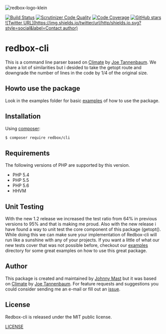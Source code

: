 ![redbox-logo-klein](https://cloud.githubusercontent.com/assets/121194/12361779/5af96e52-bbc0-11e5-91b0-2b7afbc1e5cc.png)

[![Build Status](https://travis-ci.org/johnnymast/redbox-cli.svg)](https://travis-ci.org/johnnymast/redbox-cli) 
[![Scrutinizer Code Quality](https://scrutinizer-ci.com/g/johnnymast/redbox-cli/badges/quality-score.png?b=master)](https://scrutinizer-ci.com/g/johnnymast/redbox-cli/?branch=master)
[![Code Coverage](https://scrutinizer-ci.com/g/johnnymast/redbox-cli/badges/coverage.png?b=master)](https://scrutinizer-ci.com/g/johnnymast/redbox-cli/?branch=master)
[![GitHub stars](https://img.shields.io/badge/HHVM-Ready-green.svg)](http://hhvm.com/)
[![Twitter URL](https://img.shields.io/twitter/url/http/shields.io.svg?style=social&label=Contact author)](https://twitter.com/intent/tweet?text=@mastjohnny)

# redbox-cli
This is a command line parser based on [Climate](https://github.com/thephpleague/climate)  by [Joe Tannenbaum](https://github.com/joetannenbaum). We share a lot of similarities but i desided to take the getopt route and downgrade the number of lines in the code by 1/4 of the original size.


## Howto use the package
Look in the examples folder for basic [examples](examples) of how to use the package.

## Installation

Using [composer](https://packagist.org/packages/redbox/cli):

```bash
$ composer require redbox/cli
```
## Requirements

The following versions of PHP are supported by this version.

+ PHP 5.4
+ PHP 5.5
+ PHP 5.6
+ HHVM

## Unit Testing

With the new 1.2 release we increased the test ratio from 64% in previous versions to 95% and that is making me proud. Also with the new release i have found a way to unit test the core component of this package (getopt(). While doing this we can make sure your implementation
of Redbox-cli will run like a sunshine with any of your projects. If you want a little of what our new tests cover that was not possible before, checkout our [examples](examples) directory for some great examples on how to use this great package.

  
  
## Author

This package is created and maintained by [Johnny Mast](https://github.com/johnnymast) but it was based on [Climate](https://github.com/thephpleague/climate)  by [Joe Tannenbaum](https://github.com/joetannenbaum). For feature requests and suggestions
you could consider sending me an e-mail or fill out an [issue](https://github.com/johnnymast/redbox-cli/issues).

## License

Redbox-cli is released under the MIT public license.

[LICENSE](LICENSE.md)
 
